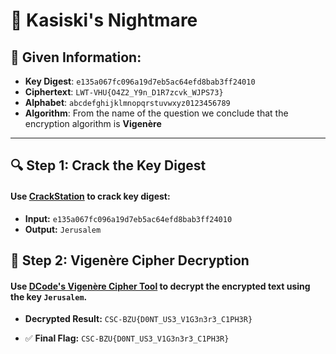 # 🧬 Kasiski's Nightmare

## 🧩 Given Information:

- **Key Digest**: `e135a067fc096a19d7eb5ac64efd8bab3ff24010`
- **Ciphertext**: `LWT-VHU{O4Z2_Y9n_D1R7zcvk_WJPS73}`
- **Alphabet**: `abcdefghijklmnopqrstuvwxyz0123456789`  
- **Algorithm**: From the name of the question we conclude that the encryption algorithm is **Vigenère**

---

## 🔍 Step 1: Crack the Key Digest

#### Use [CrackStation](https://crackstation.net/) to crack key digest:

- **Input:** `e135a067fc096a19d7eb5ac64efd8bab3ff24010`
- **Output:** `Jerusalem`

## 🔐 Step 2: Vigenère Cipher Decryption

#### Use [DCode's Vigenère Cipher Tool](https://www.dcode.fr/vigenere-cipher) to decrypt the encrypted text using the key `Jerusalem`.

- **Decrypted Result:** `CSC-BZU{D0NT_US3_V1G3n3r3_C1PH3R}`

- ✅ **Final Flag:** `CSC-BZU{D0NT_US3_V1G3n3r3_C1PH3R}`
